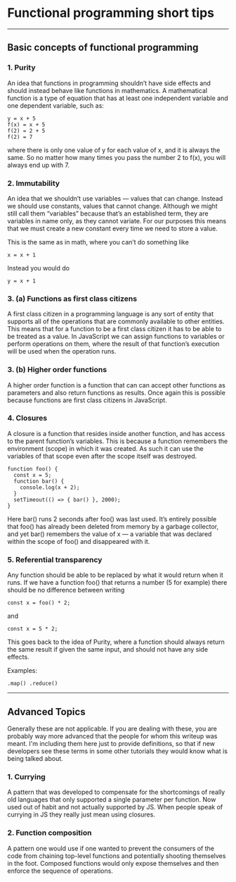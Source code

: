 # Functional programming short tips
---
## Basic concepts of functional programming

### 1. Purity
An idea that functions in programming shouldn’t have side effects and should instead behave like functions in mathematics. A mathematical function is a type of equation that has at least one independent variable and one dependent variable, such as:
```
y = x + 5
f(x) = x + 5
f(2) = 2 + 5
f(2) = 7
```
where there is only one value of y for each value of x, and it is always the same. So no matter how many times you pass the number 2 to f(x), you will always end up with 7.

### 2. Immutability
An idea that we shouldn’t use variables — values that can change. Instead we should use constants, values that cannot change. Although we might still call them “variables” because that’s an established term, they are variables in name only, as they cannot variate. For our purposes this means that we must create a new constant every time we need to store a value.

This is the same as in math, where you can’t do something like
```
x = x + 1
```
Instead you would do
```
y = x + 1
```
### 3. (a) Functions as first class citizens
A first class citizen in a programming language is any sort of entity that supports all of the operations that are commonly available to other entities. This means that for a function to be a first class citizen it has to be able to be treated as a value. In JavaScript we can assign functions to variables or perform operations on them, where the result of that function’s execution will be used when the operation runs.

### 3. (b) Higher order functions
A higher order function is a function that can can accept other functions as parameters and also return functions as results. Once again this is possible because functions are first class citizens in JavaScript.

### 4. Closures
A closure is a function that resides inside another function, and has access to the parent function’s variables. This is because a function remembers the environment (scope) in which it was created. As such it can use the variables of that scope even after the scope itself was destroyed.
```
function foo() {
  const x = 5;
  function bar() {
    console.log(x + 2);
  }
  setTimeout(() => { bar() }, 2000);
}
```
Here bar() runs 2 seconds after foo() was last used. It’s entirely possible that foo() has already been deleted from memory by a garbage collector, and yet bar() remembers the value of x — a variable that was declared within the scope of foo() and disappeared with it.

### 5. Referential transparency
Any function should be able to be replaced by what it would return when it runs. If we have a function foo() that returns a number (5 for example) there should be no difference between writing
```
const x = foo() * 2;
```
and
```
const x = 5 * 2;
```
This goes back to the idea of Purity, where a function should always return the same result if given the same input, and should not have any side effects.

Examples:
```
.map() .reduce()
```
---
## Advanced Topics
Generally these are not applicable. If you are dealing with these, you are probably way more advanced that the people for whom this writeup was meant. I'm including them here just to provide definitions, so that if new developers see these terms in some other tutorials they would know what is being talked about.

### 1. Currying
A pattern that was developed to compensate for the shortcomings of really old languages that only supported a single parameter per function. Now used out of habit and not actually supported by JS. When people speak of currying in JS they really just mean using closures.

### 2. Function composition
A pattern one would use if one wanted to prevent the consumers of the code from chaining top-level functions and potentially shooting themselves in the foot. Composed functions would only expose themselves and then enforce the sequence of operations.
